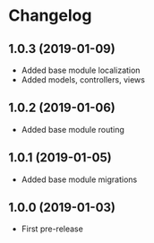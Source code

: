 Changelog
=========

## 1.0.3 (2019-01-09)
 * Added base module localization
 * Added models, controllers, views

## 1.0.2 (2019-01-06)
 * Added base module routing
 
## 1.0.1 (2019-01-05)
 * Added base module migrations

## 1.0.0 (2019-01-03)
 * First pre-release